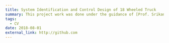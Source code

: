 ```yaml
---
title: System Identification and Control Design of 18 Wheeled Truck
summary: This project work was done under the guidance of [Prof. Srikanth Saripalli](https://engineering.tamu.edu/mechanical/profiles/saripalli.html) in [Unmanned Systems Lab](https://unmanned.tamu.edu/), Mechanical Engineering, Texas A&M University. It was under TAMU-IITK Exchange Program for Summer'18 (Halliburton Engineering Global Programs Scholarship).
tags:
  - CV
date: 2018-08-01
external_link: http://github.com
---
```

